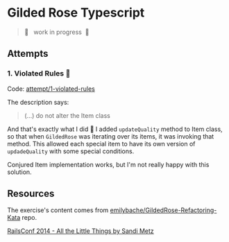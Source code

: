 # Gilded Rose Typescript

> 🚧 &nbsp; work in progress &nbsp;🚧

## Attempts

### 1. Violated Rules 🤦

Code: [attempt/1-violated-rules]()

The description says:

> (...) do not alter the Item class

And that's exactly what I did 🙈 I added `updateQuality` method to Item class, so that when `GildedRose` was
iterating over its items, it was invoking that method. This allowed each special item to have its own 
version of `updadeQuality` with some special conditions.

Conjured Item implementation works, but I'm not really happy with this solution.

## Resources

The exercise's content comes from [emilybache/GildedRose-Refactoring-Kata](https://github.com/emilybache/GildedRose-Refactoring-Kata)
repo.

[RailsConf 2014 - All the Little Things by Sandi Metz](https://youtu.be/8bZh5LMaSmE)
